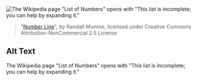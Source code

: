 ![The Wikipedia page "List of Numbers" opens with "This list is incomplete; you can help by expanding it."](https://imgs.xkcd.com/comics/number_line.png)
> "[Number Line](https://xkcd.com/899/)", by Randall Munroe, licensed under Creative Commons Attribution-NonCommercial 2.5 License

## Alt Text
The Wikipedia page "List of Numbers" opens with "This list is incomplete; you can help by expanding it."

